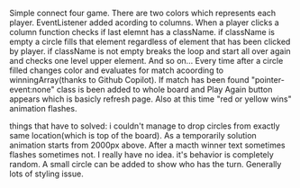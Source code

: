 Simple connect four game. There are two colors which represents each player. EventListener added acording to columns. When a player clicks a column function checks if
last elemnt has a className. if className is empty a circle fills that element regardless of element that has been clicked by player. if className is not empty breaks the
loop and start all over again and checks one level upper element. And so on... 
Every time after a circle filled changes color and evaluates for match acoording to winningArray(thanks to Github Copilot). If match has been found "pointer-event:none"
class is been added to whole board and Play Again button appears which is basicly refresh page. Also at this time "red or yellow wins" animation flashes.

things that have to solved:
i couldn't manage to drop circles from exactly same location(which is top of the board). As a temporarily solution animation starts from 2000px above.
After a macth winner text sometimes flashes sometimes not. I really have no idea. it's behavior is completely random.
A small circle can be added to show who has the turn.
Generally lots of styling issue.
